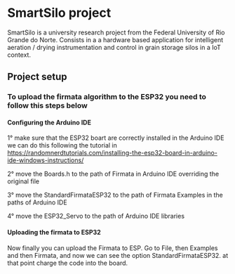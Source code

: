 # SmartSilo project

SmartSilo is a university research project from the Federal University of Rio Grande do Norte. Consists in a a hardware based application for intelligent aeration / drying instrumentation and control in grain storage silos in a IoT context.

## Project setup

### To upload the firmata algorithm to the ESP32 you need to follow this steps below 

#### Configuring the Arduino IDE  

1° make sure that the ESP32 boart are correctly installed in the Arduino IDE 
we can do this following the tutorial in https://randomnerdtutorials.com/installing-the-esp32-board-in-arduino-ide-windows-instructions/

2° move the Boards.h to the path of Firmata in Arduino IDE overriding the original file

3° move the StandardFirmataESP32 to the path of Firmata Examples in the paths of Arduino IDE

4° move the ESP32_Servo to the path of Arduino IDE libraries 

#### Uploading the firmata to ESP32  

Now finally you can upload the Firmata to ESP. Go to File, then Examples and then Firmata, and now we can see the option 
StandardFirmataESP32. at that point charge the code into the board. 
